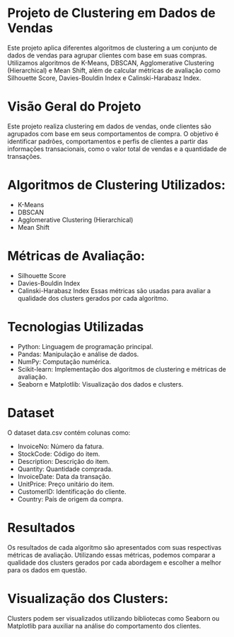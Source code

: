 # Projeto de Clustering em Dados de Vendas
Este projeto aplica diferentes algoritmos de clustering a um conjunto de dados de vendas para agrupar clientes com base em suas compras. Utilizamos algoritmos de K-Means, DBSCAN, Agglomerative Clustering (Hierarchical) e Mean Shift, além de calcular métricas de avaliação como Silhouette Score, Davies-Bouldin Index e Calinski-Harabasz Index.

# Visão Geral do Projeto
Este projeto realiza clustering em dados de vendas, onde clientes são agrupados com base em seus comportamentos de compra. O objetivo é identificar padrões, comportamentos e perfis de clientes a partir das informações transacionais, como o valor total de vendas e a quantidade de transações.

# Algoritmos de Clustering Utilizados:
- K-Means
- DBSCAN
- Agglomerative Clustering (Hierarchical)
- Mean Shift

# Métricas de Avaliação:
- Silhouette Score
- Davies-Bouldin Index
- Calinski-Harabasz Index
Essas métricas são usadas para avaliar a qualidade dos clusters gerados por cada algoritmo.

# Tecnologias Utilizadas
- Python: Linguagem de programação principal.
- Pandas: Manipulação e análise de dados.
- NumPy: Computação numérica.
- Scikit-learn: Implementação dos algoritmos de clustering e métricas de avaliação.
- Seaborn e Matplotlib: Visualização dos dados e clusters.

# Dataset
O dataset data.csv contém colunas como:

- InvoiceNo: Número da fatura.
- StockCode: Código do item.
- Description: Descrição do item.
- Quantity: Quantidade comprada.
- InvoiceDate: Data da transação.
- UnitPrice: Preço unitário do item.
- CustomerID: Identificação do cliente.
- Country: País de origem da compra.

# Resultados
Os resultados de cada algoritmo são apresentados com suas respectivas métricas de avaliação. Utilizando essas métricas, podemos comparar a qualidade dos clusters gerados por cada abordagem e escolher a melhor para os dados em questão.

# Visualização dos Clusters:
Clusters podem ser visualizados utilizando bibliotecas como Seaborn ou Matplotlib para auxiliar na análise do comportamento dos clientes.
